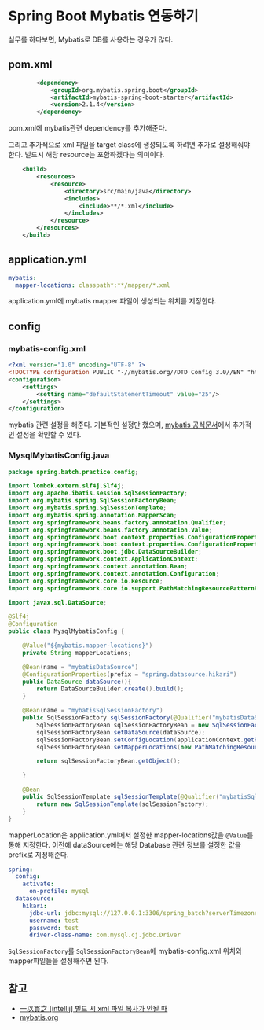 # Spring Boot Mybatis 연동하기

실무를 하다보면, Mybatis로 DB를 사용하는 경우가 많다.

## pom.xml

```xml
        <dependency>
            <groupId>org.mybatis.spring.boot</groupId>
            <artifactId>mybatis-spring-boot-starter</artifactId>
            <version>2.1.4</version>
        </dependency>
```

pom.xml에 mybatis관련 dependency를 추가해준다.

그리고 추가적으로 xml 파일을 target class에 생성되도록 하려면  추가로 설정해줘야한다. 빌드시 해당 resource는 포함하겠다는 의미이다.

```xml
    <build>
        <resources>
            <resource>
                <directory>src/main/java</directory>
                <includes>
                    <include>**/*.xml</include>
                </includes>
            </resource>
        </resources>
    </build>
```

## application.yml

```yaml
mybatis:
  mapper-locations: classpath*:**/mapper/*.xml
```

application.yml에 mybatis mapper 파일이 생성되는 위치를 지정한다.

## config

### mybatis-config.xml

```xml
<?xml version="1.0" encoding="UTF-8" ?>
<!DOCTYPE configuration PUBLIC "-//mybatis.org//DTD Config 3.0//EN" "http://mybatis.org/dtd/mybatis-3-config.dtd">
<configuration>
    <settings>
        <setting name="defaultStatementTimeout" value="25"/>
    </settings>
</configuration>
```

mybatis 관련 설정을 해준다. 기본적인 설정만 했으며, [mybatis 공식문서](https://mybatis.org/mybatis-3/ko/configuration.html)에서 추가적인 설정을 확인할 수 있다.

### MysqlMybatisConfig.java

```java
package spring.batch.practice.config;

import lombok.extern.slf4j.Slf4j;
import org.apache.ibatis.session.SqlSessionFactory;
import org.mybatis.spring.SqlSessionFactoryBean;
import org.mybatis.spring.SqlSessionTemplate;
import org.mybatis.spring.annotation.MapperScan;
import org.springframework.beans.factory.annotation.Qualifier;
import org.springframework.beans.factory.annotation.Value;
import org.springframework.boot.context.properties.ConfigurationProperties;
import org.springframework.boot.context.properties.ConfigurationPropertiesScan;
import org.springframework.boot.jdbc.DataSourceBuilder;
import org.springframework.context.ApplicationContext;
import org.springframework.context.annotation.Bean;
import org.springframework.context.annotation.Configuration;
import org.springframework.core.io.Resource;
import org.springframework.core.io.support.PathMatchingResourcePatternResolver;

import javax.sql.DataSource;

@Slf4j
@Configuration
public class MysqlMybatisConfig {

    @Value("${mybatis.mapper-locations}")
    private String mapperLocations;

    @Bean(name = "mybatisDataSource")
    @ConfigurationProperties(prefix = "spring.datasource.hikari")
    public DataSource dataSource(){
        return DataSourceBuilder.create().build();
    }

    @Bean(name = "mybatisSqlSessionFactory")
    public SqlSessionFactory sqlSessionFactory(@Qualifier("mybatisDataSource") DataSource dataSource, ApplicationContext applicationContext) throws Exception{
        SqlSessionFactoryBean sqlSessionFactoryBean = new SqlSessionFactoryBean();
        sqlSessionFactoryBean.setDataSource(dataSource);
        sqlSessionFactoryBean.setConfigLocation(applicationContext.getResource("classpath:mybatis/mybatis-config.xml"));
        sqlSessionFactoryBean.setMapperLocations(new PathMatchingResourcePatternResolver().getResources(mapperLocations));

        return sqlSessionFactoryBean.getObject();

    }

    @Bean
    public SqlSessionTemplate sqlSessionTemplate(@Qualifier("mybatisSqlSessionFactory") SqlSessionFactory sqlSessionFactory) {
        return new SqlSessionTemplate(sqlSessionFactory);
    }
}
```

mapperLocation은 application.yml에서 설정한 mapper-locations값을 `@Value`를 통해 지정한다. 이전에 dataSource에는 해당 Database 관련 정보를 설정한 값을 prefix로 지정해준다.

```yaml
spring:
  config:
    activate:
      on-profile: mysql
  datasource:
    hikari:
      jdbc-url: jdbc:mysql://127.0.0.1:3306/spring_batch?serverTimezone=UTC
      username: test
      password: test
      driver-class-name: com.mysql.cj.jdbc.Driver
```

`SqlSessionFactory`를 `SqlSessionFactoryBean`에 mybatis-config.xml 위치와 mapper파일들을 설정해주면 된다.



## 참고

- [一以貫之 [intellij] 빌드 시 xml 파일 복사가 안될 때](https://graykim.tistory.com/232)
- [mybatis.org](https://mybatis.org/mybatis-3/ko/configuration.html)

